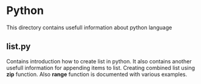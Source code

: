 # Python

This directory contains usefull information about python language

## list.py

Contains introduction how to create list in python.
It also contains another usefull information for appending items to list. 
Creating combined list using **zip** function.
Also **range** function is documented with various examples.
